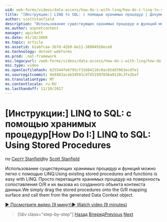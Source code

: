 ```yaml
---
uid: web-forms/videos/data-access/how-do-i-with-linq/how-do-i-linq-to-sql-using-stored-procedures
title: "[Инструкции:] LINQ to SQL: с помощью хранимых процедур | Документы Microsoft"
author: scottstanfield
description: "Использование существующих хранимых процедур и функций можно легко с помощью LINQ. Просто перетащите хранимых процедур на поверхность сопоставления O/R и их вызова из ge..."
ms.author: aspnetcontent
manager: wpickett
ms.date: 01/10/2008
ms.topic: article
ms.assetid: b1abfcaa-3b7d-42b9-be11-38904910ece0
ms.technology: dotnet-webforms
ms.prod: .net-framework
msc.legacyurl: /web-forms/videos/data-access/how-do-i-with-linq/how-do-i-linq-to-sql-using-stored-procedures
msc.type: video
ms.openlocfilehash: 625544fe6795cf31664116c0ac65dd7063ecdfe1
ms.sourcegitcommit: 9a9483aceb34591c97451997036a9120c3fe2baf
ms.translationtype: MT
ms.contentlocale: ru-RU
ms.lasthandoff: 11/10/2017
---
```

<a name="how-do-i-linq-to-sql-using-stored-procedures"></a><span data-ttu-id="dbbc6-104">[Инструкции:] LINQ to SQL: с помощью хранимых процедур</span><span class="sxs-lookup"><span data-stu-id="dbbc6-104">[How Do I:] LINQ to SQL: Using Stored Procedures</span></span>
====================
<span data-ttu-id="dbbc6-105">по [Скотт Stanfield](https://github.com/scottstanfield)</span><span class="sxs-lookup"><span data-stu-id="dbbc6-105">by [Scott Stanfield](https://github.com/scottstanfield)</span></span>

<span data-ttu-id="dbbc6-106">Использование существующих хранимых процедур и функций можно легко с помощью LINQ.</span><span class="sxs-lookup"><span data-stu-id="dbbc6-106">Using existing stored procedures and functions is easy with LINQ.</span></span> <span data-ttu-id="dbbc6-107">Просто перетащите хранимых процедур на поверхность сопоставления O/R и их вызова из созданного объекта контекста данных.</span><span class="sxs-lookup"><span data-stu-id="dbbc6-107">We simply drag the stored procedures onto the O/R mapping surface and call them from the generated Data Context object.</span></span>

[<span data-ttu-id="dbbc6-108">&#9654; Посмотрите видео (9 минут)</span><span class="sxs-lookup"><span data-stu-id="dbbc6-108">&#9654; Watch video (9 minutes)</span></span>](https://channel9.msdn.com/Blogs/ASP-NET-Site-Videos/how-do-i-linq-to-sql-using-stored-procedures)

>[!div class="step-by-step"]
<span data-ttu-id="dbbc6-109">[Назад](how-do-i-linq-to-sql-custom-linqdatasource.md)
[Вперед](how-do-i-linq-to-sql-updating-with-stored-procedures.md)</span><span class="sxs-lookup"><span data-stu-id="dbbc6-109">[Previous](how-do-i-linq-to-sql-custom-linqdatasource.md)
[Next](how-do-i-linq-to-sql-updating-with-stored-procedures.md)</span></span>
